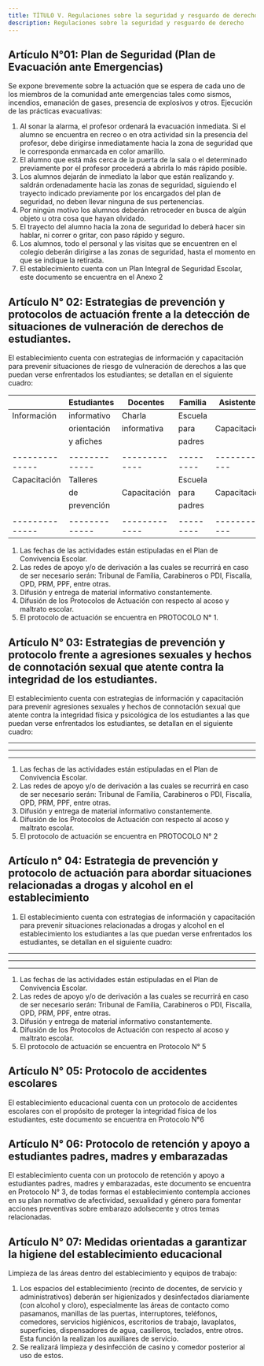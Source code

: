 ```yaml
---
title: TÍTULO V. Regulaciones sobre la seguridad y resguardo de derecho
description: Regulaciones sobre la seguridad y resguardo de derecho
---
```

## Artículo N°01: Plan de Seguridad (Plan de Evacuación ante Emergencias) 
Se expone brevemente sobre la actuación que se espera de cada uno de los miembros de la comunidad ante emergencias tales como sismos, incendios, emanación de gases, presencia de explosivos y otros. Ejecución de las prácticas evacuativas: 
1. Al sonar la alarma, el profesor ordenará la evacuación inmediata. Si el alumno se encuentra en recreo o en otra actividad sin la presencia del profesor, debe dirigirse inmediatamente hacia la zona de seguridad que le corresponda enmarcada en color amarillo. 
2. El alumno que está más cerca de la puerta de la sala o el determinado previamente por el profesor procederá a abrirla lo más rápido posible. 
3. Los alumnos dejarán de inmediato la labor que están realizando y. 
saldrán ordenadamente hacia las zonas de seguridad, siguiendo el trayecto indicado previamente por los encargados del plan de seguridad, no deben llevar ninguna de sus pertenencias. 
4. Por ningún motivo los alumnos deberán retroceder en busca de algún objeto u otra cosa que hayan olvidado. 
5. El trayecto del alumno hacia la zona de seguridad lo deberá hacer sin hablar, ni correr o gritar, con paso rápido y seguro. 
6. Los alumnos, todo el personal y las visitas que se encuentren en el colegio deberán dirigirse a las zonas de seguridad, hasta el momento en que se indique la retirada. 
7. El establecimiento cuenta con un Plan Integral de Seguridad Escolar, este documento se encuentra en el Anexo 2 
## Artículo N° 02: Estrategias de prevención y protocolos de actuación frente a la detección de situaciones de vulneración de derechos de estudiantes. 
El establecimiento cuenta con estrategias de información y capacitación para prevenir situaciones de riesgo de vulneración de derechos a las que puedan verse enfrentados los estudiantes; se detallan en el siguiente cuadro: 

|              | Estudiantes |  Docentes   | Familia | Asistentes |
|--------------|-------------|-------------|---------|------------|
| Información  | informativo |   Charla    | Escuela |            |
|              | orientación | informativa |   para  |Capacitación|
|              |  y afiches  |             |  padres |            |
|              |             |             |         |            |
|--------------|-------------|-------------|---------|------------|
| Capacitación |  Talleres   |             | Escuela |            |
|              |     de      |Capacitación |   para  |Capacitación|
|              | prevención  |             |  padres |            |
|              |             |             |         |            |
|--------------|-------------|-------------|---------|------------|  

1. Las fechas de las actividades están estipuladas en el Plan de Convivencia Escolar. 
2. Las redes de apoyo y/o de derivación a las cuales se recurrirá en caso de ser necesario serán: Tribunal de Familia, Carabineros o PDI, Fiscalía, OPD, PRM, PPF, entre otras. 
3. Difusión y entrega de material informativo constantemente. 
4. Difusión de los Protocolos de Actuación con respecto al acoso y maltrato escolar. 
5. El protocolo de actuación se encuentra en PROTOCOLO N° 1.

 ## Artículo N° 03: Estrategias de prevención y protocolo frente a agresiones sexuales y hechos de connotación sexual que atente contra la integridad de los estudiantes.
El establecimiento cuenta con estrategias de información y capacitación para prevenir agresiones sexuales y hechos de connotación sexual que atente contra la integridad física y psicológica de los estudiantes a las que puedan verse enfrentados los estudiantes, se detallan en el siguiente cuadro:
**********
**********
**********
1. Las fechas de las actividades están estipuladas en el Plan de Convivencia Escolar.
2. Las redes de apoyo y/o de derivación a las cuales se recurrirá en caso de ser necesario serán:
Tribunal de Familia, Carabineros o PDI, Fiscalía, OPD, PRM, PPF, entre otras.
3. Difusión y entrega de material informativo constantemente.
4. Difusión de los Protocolos de Actuación con respecto al acoso y maltrato escolar.
5. El protocolo de actuación se encuentra en PROTOCOLO N° 2

## Artículo n° 04: Estrategia de prevención y protocolo de actuación para abordar situaciones relacionadas a drogas y alcohol en el establecimiento
1. El establecimiento cuenta con estrategias de información y capacitación para prevenir situaciones relacionadas a drogas y alcohol en el establecimiento los estudiantes a las que puedan verse enfrentados los estudiantes, se detallan en el siguiente cuadro:
---------
---------
---------
1. Las fechas de las actividades están estipuladas en el Plan de Convivencia Escolar.
2. Las redes de apoyo y/o de derivación a las cuales se recurrirá en caso de ser necesario serán: Tribunal de Familia, Carabineros o PDI, Fiscalía, OPD, PRM, PPF, entre otras.
3. Difusión y entrega de material informativo constantemente.
4. Difusión de los Protocolos de Actuación con respecto al acoso y maltrato escolar.
5. El protocolo de actuación se encuentra en Protocolo N° 5
## Artículo N° 05: Protocolo de accidentes escolares
El establecimiento educacional cuenta con un protocolo de accidentes escolares con el propósito de proteger la integridad física de los estudiantes, este documento se encuentra en Protocolo N°6
## Artículo N° 06: Protocolo de retención y apoyo a estudiantes padres, madres y embarazadas
El establecimiento cuenta con un protocolo de retención y apoyo a estudiantes padres, madres y embarazadas, este documento se encuentra en Protocolo N° 3, de todas formas el establecimiento contempla acciones en su plan normativo de afectividad, sexualidad y género para fomentar acciones preventivas sobre embarazo adolsecente y otros temas relacionadas.
## Artículo N° 07: Medidas orientadas a garantizar la higiene del establecimiento educacional
Limpieza de las áreas dentro del establecimiento y equipos de trabajo:
1. Los espacios del establecimiento (recinto de docentes, de servicio y administrativos) deberán ser higienizados y desinfectados diariamente (con alcohol y cloro), especialmente las áreas de contacto como pasamanos, manillas de las puertas, interruptores, teléfonos, comedores, servicios higiénicos, escritorios de trabajo, lavaplatos, superficies, dispensadores de agua, casilleros, teclados, entre otros. Esta función la realizan los auxiliares de servicio.
2. Se realizará limpieza y desinfección de casino y comedor posterior al uso de estos.